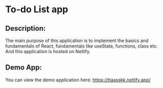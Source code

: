 # To-do List app 

## Description:

The main purpose of this application is to implement the basics and fundamentals of React, fundamentals like useState, functions, class etc. And this application is hosted on Netlify.

## Demo App:

You can view the demo application here: https://ttaasskk.netlify.app/
